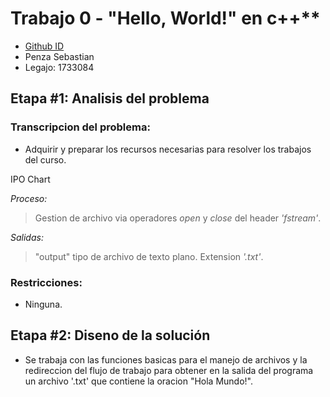 # Trabajo 0 - "Hello, World!" en c++**

- [Github ID](github.com/SebastianePenza)
- Penza Sebastian
- Legajo: 1733084

## Etapa #1: Analisis del problema

### Transcripcion del problema:
- Adquirir y preparar los recursos necesarias para resolver los trabajos del curso.

IPO Chart

*Proceso:*
>Gestion de archivo via operadores *open* y *close* del header *'fstream'*.

*Salidas:*
>"output" tipo de archivo de texto plano. Extension *'.txt'*.

### Restricciones:
- Ninguna.

## Etapa #2: Diseno de la solución
- Se trabaja con las funciones basicas para el manejo de archivos y la redireccion del flujo de trabajo para obtener en la salida del programa un archivo '.txt' que contiene la oracion "Hola Mundo!".